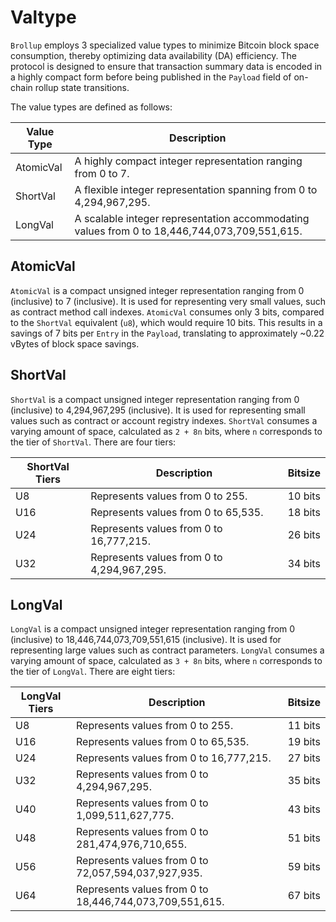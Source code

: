 # Valtype

`Brollup` employs 3 specialized value types to minimize Bitcoin block space consumption, thereby optimizing data availability (DA) efficiency. The protocol is designed to ensure that transaction summary data is encoded in a highly compact form before being published in the `Payload` field of on-chain rollup state transitions.

The value types are defined as follows:

| Value Type | Description                                                                                  |
|------------|----------------------------------------------------------------------------------------------|
| AtomicVal  | A highly compact integer representation ranging from 0 to 7.                                 |
| ShortVal   | A flexible integer representation spanning from 0 to 4,294,967,295.                          |
| LongVal    | A scalable integer representation accommodating values from 0 to 18,446,744,073,709,551,615. |

## AtomicVal

`AtomicVal` is a compact unsigned integer representation ranging from 0 (inclusive) to 7 (inclusive). It is used for representing very small values, such as contract method call indexes. `AtomicVal` consumes only 3 bits, compared to the `ShortVal` equivalent (`u8`), which would require 10 bits. This results in a savings of 7 bits per `Entry` in the `Payload`, translating to approximately ~0.22 vBytes of block space savings.

## ShortVal

`ShortVal` is a compact unsigned integer representation ranging from 0 (inclusive) to 4,294,967,295 (inclusive). It is used for representing small values such as contract or account registry indexes. `ShortVal` consumes a varying amount of space, calculated as `2 + 8n` bits, where `n` corresponds to the tier of `ShortVal`. There are four tiers:

| ShortVal Tiers | Description                                | Bitsize |
|----------------|--------------------------------------------|---------|
| U8             | Represents values from 0 to 255.           | 10 bits |
| U16            | Represents values from 0 to 65,535.        | 18 bits |
| U24            | Represents values from 0 to 16,777,215.    | 26 bits |
| U32            | Represents values from 0 to 4,294,967,295. | 34 bits |

## LongVal

`LongVal` is a compact unsigned integer representation ranging from 0 (inclusive) to 18,446,744,073,709,551,615 (inclusive). It is used for representing large values such as contract parameters. `LongVal` consumes a varying amount of space, calculated as `3 + 8n` bits, where `n` corresponds to the tier of `LongVal`. There are eight tiers:

| LongVal Tiers| Description                                            | Bitsize|
|--------------|--------------------------------------------------------|---------|
| U8           | Represents values from 0 to 255.                       | 11 bits |
| U16          | Represents values from 0 to 65,535.                    | 19 bits |
| U24          | Represents values from 0 to 16,777,215.                | 27 bits |
| U32          | Represents values from 0 to 4,294,967,295.             | 35 bits |
| U40          | Represents values from 0 to 1,099,511,627,775.         | 43 bits |
| U48          | Represents values from 0 to 281,474,976,710,655.       | 51 bits |
| U56          | Represents values from 0 to 72,057,594,037,927,935.    | 59 bits |
| U64          | Represents values from 0 to 18,446,744,073,709,551,615.| 67 bits |
